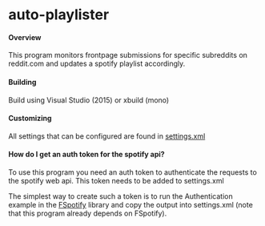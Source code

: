 # auto-playlister

#### Overview
This program monitors frontpage submissions for specific subreddits on reddit.com and updates a spotify playlist accordingly. 

#### Building
Build using Visual Studio (2015) or xbuild (mono)

#### Customizing
All settings that can be configured are found in [settings.xml](https://github.com/rotmoset/auto-playlister/blob/master/src/settings.xml)

#### How do I get an auth token for the spotify api?
To use this program you need an auth token to authenticate the requests to the spotify web api. This token needs to be added to settings.xml

The simplest way to create such a token is to run the Authentication example in the [FSpotify](https://github.com/rotmoset/fspotify) library and copy the output into settings.xml (note that this program already depends on FSpotify).

